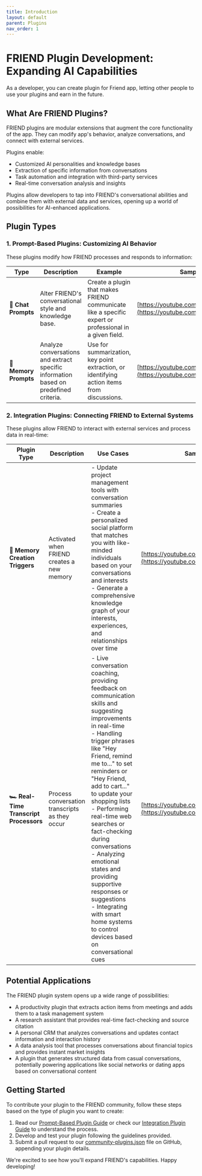 ```yaml
---
title: Introduction
layout: default
parent: Plugins
nav_order: 1
---
```


# FRIEND Plugin Development: Expanding AI Capabilities

As a developer, you can create plugin for Friend app, letting other people to use your plugins and earn in the future.

## What Are FRIEND Plugins?

FRIEND plugins are modular extensions that augment the core functionality of the app. They can modify app's
behavior, analyze conversations, and connect with external services.

Plugins enable:

- Customized AI personalities and knowledge bases
- Extraction of specific information from conversations
- Task automation and integration with third-party services
- Real-time conversation analysis and insights

[//]: # (With plugins, FRIEND can be transformed into specialized tools such as:)

[//]: # (- A personal productivity coach that extracts action items and updates task management systems)

[//]: # (- An expert in any field, providing specialized knowledge and advice)

[//]: # (- A real-time language translator and cultural advisor)

[//]: # (- A personal CRM that analyzes conversations and maintains relationship histories)

[//]: # (- A health and fitness tracker that interprets discussions about diet and exercise)

Plugins allow developers to tap into FRIEND's conversational abilities and combine them with external data and services,
opening up a world of possibilities for AI-enhanced applications.

## Plugin Types

### 1. Prompt-Based Plugins: Customizing AI Behavior

These plugins modify how FRIEND processes and responds to information:

| Type                  | Description                                                                          | Example                                                                                                | Sample Video                                                                     |
|-----------------------|--------------------------------------------------------------------------------------|--------------------------------------------------------------------------------------------------------|----------------------------------------------------------------------------------|
| **💬 Chat Prompts**   | Alter FRIEND's conversational style and knowledge base.                              | Create a plugin that makes FRIEND communicate like a specific expert or professional in a given field. | [https://youtube.com/shorts/k1XhccNDT94](https://youtube.com/shorts/k1XhccNDT94) |
| **🧠 Memory Prompts** | Analyze conversations and extract specific information based on predefined criteria. | Use for summarization, key point extraction, or identifying action items from discussions.             | [https://youtube.com/shorts/Y3ehX_ueQmE](https://youtube.com/shorts/Y3ehX_ueQmE) |

### 2. Integration Plugins: Connecting FRIEND to External Systems

These plugins allow FRIEND to interact with external services and process data in real-time:

| Plugin Type                             | Description                                    | Use Cases                                                                                                                                                                                                                                                                                                                                                                                                                                                                                                                 | Sample Video                                                                     |
|-----------------------------------------|------------------------------------------------|---------------------------------------------------------------------------------------------------------------------------------------------------------------------------------------------------------------------------------------------------------------------------------------------------------------------------------------------------------------------------------------------------------------------------------------------------------------------------------------------------------------------------|----------------------------------------------------------------------------------|
| **👷 Memory Creation Triggers**         | Activated when FRIEND creates a new memory     | - Update project management tools with conversation summaries<br>- Create a personalized social platform that matches you with like-minded individuals based on your conversations and interests<br>- Generate a comprehensive knowledge graph of your interests, experiences, and relationships over time                                                                                                                                                                                                                | [https://youtube.com/shorts/Yv7gP3GZ0ME](https://youtube.com/shorts/Yv7gP3GZ0ME) |
| **🏎️ Real-Time Transcript Processors** | Process conversation transcripts as they occur | - Live conversation coaching, providing feedback on communication skills and suggesting improvements in real-time<br>- Handling trigger phrases like "Hey Friend, remind me to..." to set reminders or "Hey Friend, add to cart..." to update your shopping lists<br>- Performing real-time web searches or fact-checking during conversations<br>- Analyzing emotional states and providing supportive responses or suggestions<br>- Integrating with smart home systems to control devices based on conversational cues | [https://youtube.com/shorts/h4ojO3WzkxQ](https://youtube.com/shorts/h4ojO3WzkxQ) |

## Potential Applications

The FRIEND plugin system opens up a wide range of possibilities:

- A productivity plugin that extracts action items from meetings and adds them to a task management system
- A research assistant that provides real-time fact-checking and source citation
- A personal CRM that analyzes conversations and updates contact information and interaction history
- A data analysis tool that processes conversations about financial topics and provides instant market insights
- A plugin that generates structured data from casual conversations, potentially powering applications like social
  networks or dating apps based on conversational content

## Getting Started

To contribute your plugin to the FRIEND community, follow these steps based on the type of plugin you want to create:

1. Read our [Prompt-Based Plugin Guide](https://docs.basedhardware.com/developer/plugins/PromptBased/) or check
   our [Integration Plugin Guide](https://docs.basedhardware.com/developer/plugins/Integrations/) to
   understand the process.
2. Develop and test your plugin following the guidelines provided.
3. Submit a pull request to
   our [community-plugins.json](https://github.com/BasedHardware/Friend/blob/main/community-plugins.json) file on
   GitHub, appending your plugin details.

We're excited to see how you'll expand FRIEND's capabilities. Happy developing!
